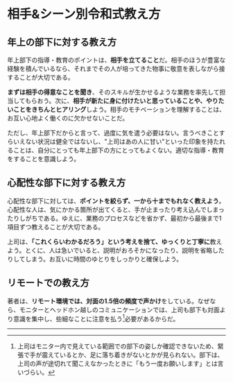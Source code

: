 # 相手&シーン別令和式教え方

## 年上の部下に対する教え方

年上部下の指導・教育のポイントは、**相手を立てること**だ。相手のほうが豊富な経験を積んでいるなら、それまでその人が培ってきた物事に敬意を表しながら接することが大切である。

**まずは相手の得意なことを聞き**、そのスキルが生かせるような業務を率先して担当してもらおう。次に、**相手が新たに身に付けたいと思っていることや、やりたいことをきちんとヒアリング**しよう。相手のモチベーションを理解することは、お互い心地よく働くのに欠かせないことだ。

ただし、年上部下だからと言って、過度に気を遣う必要はない。言うべきことすらいえない状況は健全ではないし、"上司はあの人に甘い"といった印象を持たれることは、自分にとっても年上部下の方にとってもよくない。適切な指導・教育をすることを意識しよう。

## 心配性な部下に対する教え方

心配性な部下に対しては、**ポイントを絞らず、一から十までもれなく教えよう**。心配性な人は、気にかかる箇所が出てくると、手が止まったり考え込んでしまったりしがちである。ゆえに、業務のプロセスなどを省かず、最初から最後まで1項目ずつ教えることが大切である。

上司は、**「これくらいわかるだろう」という考えを捨て、ゆっくりと丁寧に**教えよう。とくに、人は急いでいると、説明がおろそかになったり、説明を省略したりしてしまう。お互いに時間のゆとりをしっかりと確保しよう。

## リモートでの教え方

著者は、**リモート環境では、対面の1.5倍の頻度で声かけ**をしている。なぜなら、モニターとヘッドホン越しのコミュニケーションでは、上司も部下も対面より意識を集中し、些細なことに注意を払う[^eg]必要があるからだ。

[^eg]: 上司はモニター内で見えている範囲での部下の姿しか確認できないため、緊張で手が震えているとか、足に落ち着きがないとかが見られない。部下は、上司の声が途切れて聞こえなかったときに「もう一度お願いします」とは言いづらい。

---
